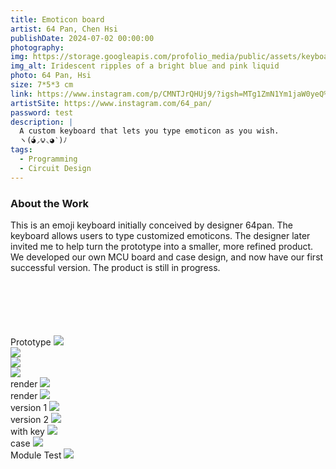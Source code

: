 ```yaml
---
title: Emoticon board
artist: 64 Pan, Chen Hsi
publishDate: 2024-07-02 00:00:00
photography:
img: https://storage.googleapis.com/profolio_media/public/assets/keyboard/ren.jpg
img_alt: Iridescent ripples of a bright blue and pink liquid
photo: 64 Pan, Hsi
size: 7*5*3 cm
link: https://www.instagram.com/p/CMNTJrQHUj9/?igsh=MTg1ZmN1Ym1jaW0yeQ%3D%3D&img_index=1
artistSite: https://www.instagram.com/64_pan/
password: test
description: |
  A custom keyboard that lets you type emoticon as you wish.
  ヽ(́◕◞౪◟◕‵)ﾉ
tags:
  - Programming
  - Circuit Design
---
```


<style>
  @media (max-width: 900px) {

     h3 {
      font-size: var(--text-lg);
    }
  }
</style>

### About the Work

This is an emoji keyboard initially conceived by designer 64pan. The keyboard allows users to type customized emoticons. The designer later invited me to help turn the prototype into a smaller, more refined product. We developed our own MCU board and case design, and now have our first successful version. The product is still in progress.

<div class="gallery" style="    margin-top:100px;">

<div class="height  withTitle">
<span class="imgTitle">Prototype</span>
<img style=""src="https://storage.googleapis.com/profolio_media/public/assets/keyboard/proto.jpg">
</div>

<div class="height  withTitle">
<span class="imgTitle"></span>
<img style=""src="https://storage.googleapis.com/profolio_media/public/assets/keyboard/wire.jpg">
</div>

<div class="height  withTitle">
<span class="imgTitle"></span>
<img style=""src="https://storage.googleapis.com/profolio_media/public/assets/keyboard/wire1.jpg">
</div>

<div class="height  withTitle">
<span class="imgTitle"></span>
<img style=""src="https://storage.googleapis.com/profolio_media/public/assets/keyboard/design.jpg">
</div>
<div class="height  withTitle">
<span class="imgTitle">render</span>
<img style=""src="https://storage.googleapis.com/profolio_media/public/assets/keyboard/render.jpg">
</div>

<div class="height  withTitle">
<span class="imgTitle">render</span>
<img style=""src="https://storage.googleapis.com/profolio_media/public/assets/keyboard/render1.jpg">
</div>
<div class="height  withTitle">
<span class="imgTitle">version 1</span>
<img style=""src="https://storage.googleapis.com/profolio_media/public/assets/keyboard/v1.jpg">
</div>

<div class="height  withTitle">
<span class="imgTitle">version 2</span>
<img style=""src="https://storage.googleapis.com/profolio_media/public/assets/keyboard/pcb2.jpg">
</div>
<div class="height  withTitle">
<span class="imgTitle">with key</span>
<img style=""src="https://storage.googleapis.com/profolio_media/public/assets/keyboard/key.jpg">
</div>
<div class="height  withTitle">
<span class="imgTitle">case</span>
<img style=""src="https://storage.googleapis.com/profolio_media/public/assets/keyboard/case.jpg">
</div>

<div class="height  withTitle">
<span class="imgTitle">Module Test</span>
<img style=""src="https://storage.googleapis.com/profolio_media/public/assets/keyboard/use.gif">
</div>

<div class="width " >

</div>

</div>
